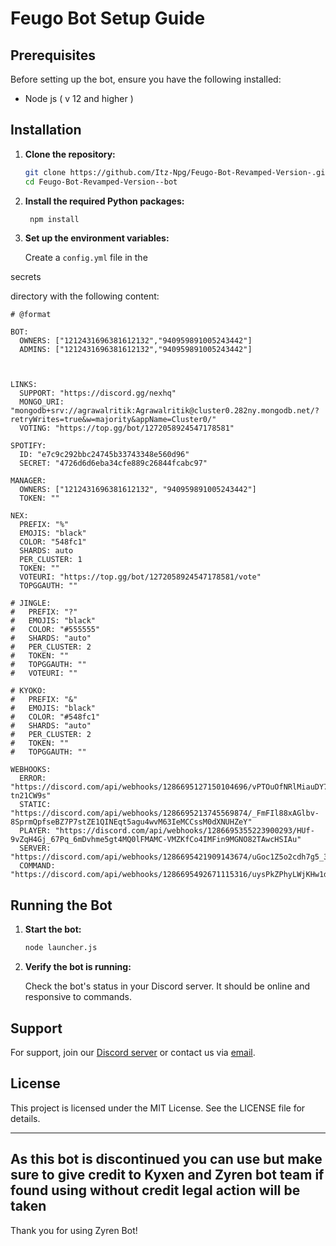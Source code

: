 # Feugo Bot Setup Guide

## Prerequisites

Before setting up the bot, ensure you have the following installed:

- Node js ( v 12 and higher )

## Installation

1. **Clone the repository:**

   ```sh
   git clone https://github.com/Itz-Npg/Feugo-Bot-Revamped-Version-.git
   cd Feugo-Bot-Revamped-Version--bot
   ```

2. **Install the required Python packages:**

   ```sh
    npm install
   ```

3. **Set up the environment variables:**

   Create a `config.yml` file in the

secrets

directory with the following content:

```env
# @format

BOT:
  OWNERS: ["1212431696381612132","940959891005243442"]
  ADMINS: ["1212431696381612132","940959891005243442"]



LINKS:
  SUPPORT: "https://discord.gg/nexhq"
  MONGO_URI: "mongodb+srv://agrawalritik:Agrawalritik@cluster0.282ny.mongodb.net/?retryWrites=true&w=majority&appName=Cluster0/"
  VOTING: "https://top.gg/bot/1272058924547178581"

SPOTIFY:
  ID: "e7c9c292bbc24745b33743348e560d96"
  SECRET: "4726d6d6eba34cfe889c26844fcabc97"

MANAGER:
  OWNERS: ["1212431696381612132", "940959891005243442"]
  TOKEN: ""

NEX:
  PREFIX: "%"
  EMOJIS: "black"
  COLOR: "548fc1"
  SHARDS: auto
  PER_CLUSTER: 1
  TOKEN: ""
  VOTEURI: "https://top.gg/bot/1272058924547178581/vote"
  TOPGGAUTH: ""

# JINGLE:
#   PREFIX: "?"
#   EMOJIS: "black"
#   COLOR: "#555555"
#   SHARDS: "auto"
#   PER_CLUSTER: 2
#   TOKEN: ""
#   TOPGGAUTH: ""
#   VOTEURI: ""
  
# KYOKO:
#   PREFIX: "&"
#   EMOJIS: "black"
#   COLOR: "#548fc1"
#   SHARDS: "auto"
#   PER_CLUSTER: 2
#   TOKEN: ""
#   TOPGGAUTH: ""

WEBHOOKS:
  ERROR: "https://discord.com/api/webhooks/1286695127150104696/vPTOuOfNRlMiauDY7duWFo0o1JeXeVsRWVw13pbjRes74bIxAgZSyCAqDG_-tn21CW9s"
  STATIC: "https://discord.com/api/webhooks/1286695213745569874/_FmFIl88xAGlbv-8SprmQpfseBZ7P7stZE1QINEqt5agu4wvM63IeMCCssM0dXNUHZeY"
  PLAYER: "https://discord.com/api/webhooks/1286695355223900293/HUf-9vZqH4Gj_67Pq_6mDvhme5gt4MQ0lFMAMC-VMZKfCo4IMFin9MGNO82TAwcHSIAu"
  SERVER: "https://discord.com/api/webhooks/1286695421909143674/uGoc1Z5o2cdh7g5_3BGHypBA2zVuNLmG1B4D4voOW2w_3laQJDl2g3qFjXB0wa3D2FeO"
  COMMAND: "https://discord.com/api/webhooks/1286695492671115316/uysPkZPhyLWjKHw1dkrkgVzjo9FpO9crTkDyaIbBDkw6QgUV8I0BVN6VTUnubu0T_DN_"
```

## Running the Bot

1. **Start the bot:**

   ```sh
   node launcher.js
     ```

2. **Verify the bot is running:**

   Check the bot's status in your Discord server. It should be online and responsive to commands.


## Support

For support, join our [Discord server](https://discord.gg/ZVJrep3YJm) or contact us via [email](mailto:npgearly@gmail.com).

## License

This project is licensed under the MIT License. See the LICENSE file for details.

---

## As this bot is discontinued you can use but make sure to give credit to Kyxen and Zyren bot team if found using without credit legal action will be taken

Thank you for using Zyren Bot!
